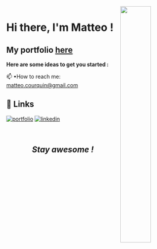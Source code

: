 <link rel="stylesheet" type="text/css" media="all" href="style.css" />

<img align="right" width="40%" src="https://www.frenchweb.fr/wp-content/uploads/2016/11/nicolas-hachet-2016.gif" data-canonical-src="https://media.giphy.com/media/cFdHXXm5GhJsc/giphy.gif?cid=ecf05e47yng7ezmnf7at7y8xwpcd3h8eo702fjopjc4tvkxt&amp;rid=giphy.gif&amp;ct=g" style="max-width: 100%;">

# **Hi there, I'm Matteo !** 

## My portfolio <a href="https://portfolio-matteo-courquin.vercel.app/">here</a>


**Here are some ideas to get you started :**

📫 •How to reach me: <a href="mailto:matteo.courquin@gmail.com">matteo.courquin@gmail.com</a> <br>


## 🔗 Links
[![portfolio](https://img.shields.io/badge/my_portfolio-000?style=for-the-badge&logo=ko-fi&logoColor=white)](https://matteo.courqu.in/)
[![linkedin](https://img.shields.io/badge/linkedin-0A66C2?style=for-the-badge&logo=linkedin&logoColor=white)](https://www.linkedin.com/in/matteo-courquin//)

&nbsp;&nbsp;


<div align= "center"> 

## ***Stay awesome !***

</div>

